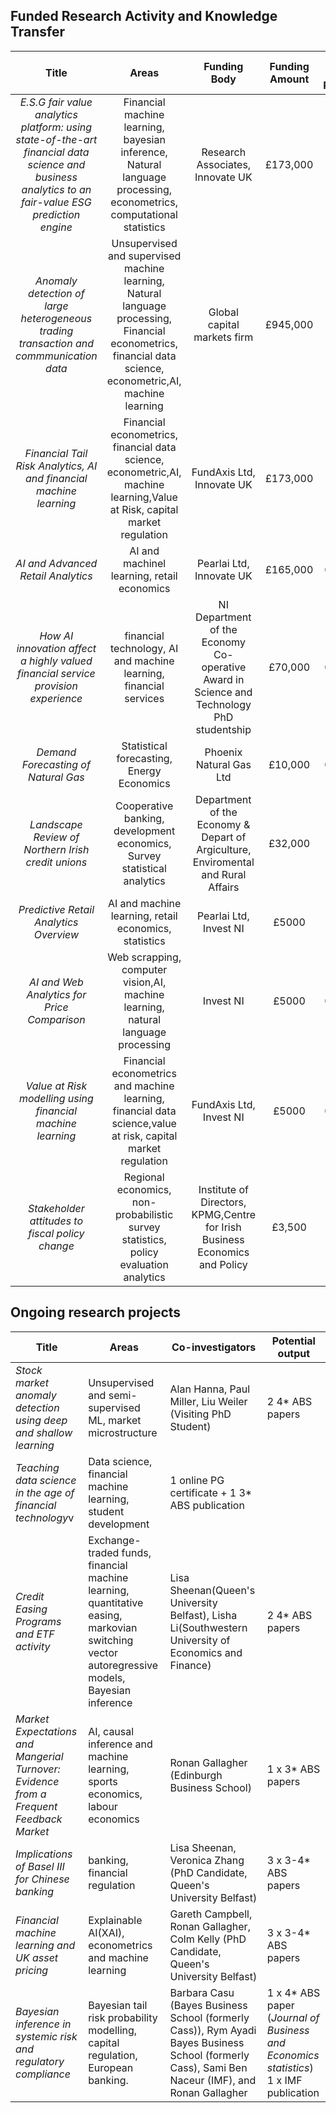 ## Funded Research Activity and Knowledge Transfer

|**Title**|**Areas**|**Funding Body**|**Funding Amount**|**Date Funding Received**|**Duration**|	
|:---:|:---:|:---:|:---:|:---:|:---:|
|*E.S.G fair value analytics platform: using state-of-the-art financial data science and business analytics to an fair-value ESG prediction engine*|Financial machine learning, bayesian inference, Natural language processing, econometrics, computational statistics|Research Associates, Innovate UK|£173,000|2022| 2 years|
|*Anomaly detection of large heterogeneous trading transaction and commmunication data*|Unsupervised and supervised machine learning, Natural language processing, Financial econometrics, financial data science, econometric,AI, machine learning|Global capital markets firm| £945,000 |2021 |3 years project|
|*Financial Tail Risk Analytics, AI and financial machine learning*|Financial econometrics, financial data science, econometric,AI, machine learning,Value at Risk, capital market regulation|FundAxis Ltd, Innovate UK|£173,000| 2022|3 years|
|*AI and Advanced Retail Analytics*|AI and machinel learning, retail economics|Pearlai Ltd, Innovate UK|£165,000|08/2018|3 years|
|*How AI innovation affect a highly valued financial service provision experience*|financial technology, AI and machine learning, financial services|NI Department of the Economy Co-operative Award in Science and Technology PhD studentship|£70,000|09/2021|3 years|
|*Demand Forecasting of Natural Gas*|Statistical forecasting,  Energy Economics|Phoenix Natural Gas Ltd|£10,000|01/2014|18 months|
|*Landscape Review of Northern Irish credit unions*|Cooperative banking, development economics, Survey statistical analytics|Department of the Economy & Depart of Argiculture, Enviromental and Rural Affairs|£32,000|10/2016|2 years|
|*Predictive Retail Analytics Overview*|AI and machine learning, retail economics, statistics|Pearlai Ltd, Invest NI|£5000|3/2018|3 months|
|*AI and Web Analytics for Price Comparison*|Web scrapping, computer vision,AI, machine learning, natural language processing|Invest NI|£5000|05/2019|3 months|
|*Value at Risk modelling using financial machine learning*|Financial econometrics and machine learning, financial data science,value at risk, capital market regulation|FundAxis Ltd, Invest NI|£5000|06/2021|3 months|
|*Stakeholder attitudes to fiscal policy change*|Regional economics, non-probabilistic survey statistics, policy evaluation analytics|Institute of Directors, KPMG,Centre for Irish Business Economics and Policy|£3,500|10/2016|12 months|


## Ongoing research projects

| **Title**| **Areas**| **Co-investigators**| **Potential output**|                                             
| --- | --- | --- | -- |
|*Stock market anomaly detection using deep and shallow learning*| Unsupervised and semi-supervised ML, market microstructure|Alan Hanna, Paul Miller, Liu Weiler (Visiting PhD Student)| 2 4* ABS papers|
| *Teaching data science in the age of financial technology*v| Data science, financial machine learning, student development| 1 online PG certificate + 1 3* ABS publication|
| *Credit Easing Programs and ETF activity* | Exchange-traded funds, financial machine learning, quantitative easing, markovian switching vector autoregressive models, Bayesian inference | Lisa Sheenan(Queen's University Belfast), Lisha Li(Southwestern University of Economics and Finance) | 2 4* ABS papers|
| *Market Expectations and Mangerial Turnover: Evidence from a Frequent Feedback Market*     | AI, causal inference and machine learning, sports economics, labour economics | Ronan Gallagher (Edinburgh Business School)                  | 1 x 3* ABS papers                                            |
| *Implications of Basel III for Chinese banking*              | banking, financial regulation                                | Lisa Sheenan, Veronica Zhang (PhD Candidate, Queen's University Belfast) | 3 x 3-4* ABS papers                                          |
| *Financial machine learning and UK asset pricing*            | Explainable AI(XAI), econometrics and machine learning       | Gareth Campbell, Ronan Gallagher, Colm Kelly (PhD Candidate, Queen's University Belfast) | 3 x 3-4* ABS papers                                          |
| *Bayesian inference in systemic risk and regulatory compliance* | Bayesian tail risk probability modelling, capital regulation, European banking. | Barbara Casu (Bayes Business School (formerly Cass)), Rym Ayadi Bayes Business School (formerly Cass), Sami Ben Naceur (IMF), and Ronan Gallagher | 1 x 4* ABS paper (*Journal of Business and Economics statistics*) 1 x IMF publication |
